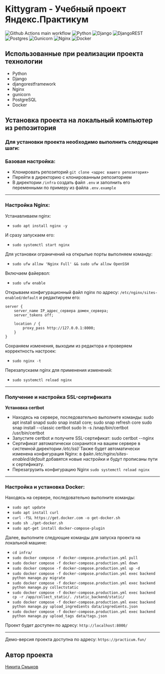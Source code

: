 # Kittygram - Учебный проект Яндекс.Практикум

![Github Actions main workflow](https://github.com/apicqq/foodgram-project-react/actions/workflows/main.yml/badge.svg)
![Python](https://img.shields.io/badge/python-3670A0?style=for-the-badge&logo=python&logoColor=ffdd54)
![Django](https://img.shields.io/badge/django-%23092E20.svg?style=for-the-badge&logo=django&logoColor=white)
![DjangoREST](https://img.shields.io/badge/DJANGO-REST-ff1709?style=for-the-badge&logo=django&logoColor=white&color=ff1709&labelColor=gray)
![Postgres](https://img.shields.io/badge/postgres-%23316192.svg?style=for-the-badge&logo=postgresql&logoColor=white)
![Gunicorn](https://img.shields.io/badge/gunicorn-%298729.svg?style=for-the-badge&logo=gunicorn&logoColor=white)
![Nginx](https://img.shields.io/badge/nginx-%23009639.svg?style=for-the-badge&logo=nginx&logoColor=white)
![Docker](https://img.shields.io/badge/docker-%230db7ed.svg?style=for-the-badge&logo=docker&logoColor=white)

## Использованные при реализации проекта технологии
 - Python
 - Django
 - djangorestframework
 - Nginx
 - gunicorn
 - PostgreSQL
 - Docker

## Установка проекта на локальный компьютер из репозитория 

### Для установки проекта необходимо выполнить следующие шаги:

### Базовая настройка:
 - Клонировать репозиторий `git clone <адрес вашего репозитория>`
 - Перейти в директорию с клонированным репозиторием
 - В директории `/infra` создать файл `.env` и заполнить его переменными по примеру из файла `.env.example`

---
### Настройка Nginx:
Устанавливаем nginx:
- `sudo apt install nginx -y`

И сразу запускаем его:
- `sudo systemctl start nginx`

Для установки ограничений на открытые порты выполняем команду:
- `sudo ufw allow 'Nginx Full' && sudo ufw allow OpenSSH`

Включаем файервол:
- `sudo ufw enable`

Открываем конфигурационный файл nginx по адресу: `/etc/nginx/sites-enabled/default` и редактируем его:
```text
server {
    server_name IP_адрес_сервера домен_сервера;
    server_tokens off;
    
    location / {
        proxy_pass http://127.0.0.1:8000;
    }
}
```
Сохраняем изменения, выходим из редактора и проверяем корректность настроек:
- `sudo nginx -t`

Перезапускаем nginx для применения изменений:
- `sudo systemctl reload nginx`
---
### Получение и настройка SSL-сертификата
 **Установка certbot**
 - Находясь на сервере, последовательно выполните команды:
        sudo apt install snapd
        sudo snap install core; sudo snap refresh core
        sudo snap install --classic certbot
        sudo ln -s /snap/bin/certbot /usr/bin/certbot
- Запустите certbot и получите SSL-сертификат:
        sudo certbot --nginx
- Сертификат автоматически сохранится на вашем сервере в системной директории _/etc/ssl/_  Также будет автоматически изменена конфигурация Nginx: в файл _/etc/nginx/sites-enabled/default_ добавятся новые настройки и будут прописаны пути к сертификату.
- Перезагрузить конфигурацию Nginx `sudo systemctl reload nginx`
---


### Настройка и установка Docker:
Находясь на сервере, последовательно выполните команды:
   - `sudo apt update`
   - `sudo apt install curl`
   - `curl -fSL https://get.docker.com -o get-docker.sh`
   - `sudo sh ./get-docker.sh`
   - `sudo apt-get install docker-compose-plugin`

Далее, выполните следующие команды для запуска проекта на локальной машине:
-  `cd infra/`
 - `sudo docker compose -f docker-compose.production.yml pull`
 - `sudo docker compose -f docker-compose.production.yml down`
 - `sudo docker compose -f docker-compose.production.yml up -d`
 - `sudo docker compose -f docker-compose.production.yml exec backend python manage.py migrate`
 - `sudo docker compose -f docker-compose.production.yml exec backend python manage.py collectstatic`
 - `sudo docker compose -f docker-compose.production.yml exec backend cp -r /app/collect_static/. /static_backend/static/`
 - `sudo docker compose -f docker-compose.production.yml exec backend python manage.py upload_ingredients data/ingredients.json`
 - `sudo docker compose -f docker-compose.production.yml exec backend python manage.py upload_tags data/tags.json`

Проект будет доступен по адресу: `http://localhost:8000/`

---

Демо-версия проекта доступна по адресу: `https://practicum.fun/`

## Автор проекта

[Никита Смыков](https://github.com/Apicqq)


